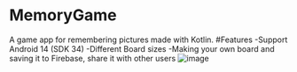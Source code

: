 # MemoryGame
A game app for remembering pictures made with Kotlin.
#Features
-Support Android 14 (SDK 34)
-Different Board sizes
-Making your own board and saving it to Firebase, share it with other users
![image](https://github.com/Valexus110/MemoryGame/assets/101192103/e0aa5b99-1010-4057-90c3-0c86019f6513)
